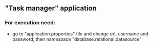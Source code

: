## "Task manager" application

### For execution need:
- go to "application.properties" file and change url, username and password,
 their namespace "database.relational.datasource"